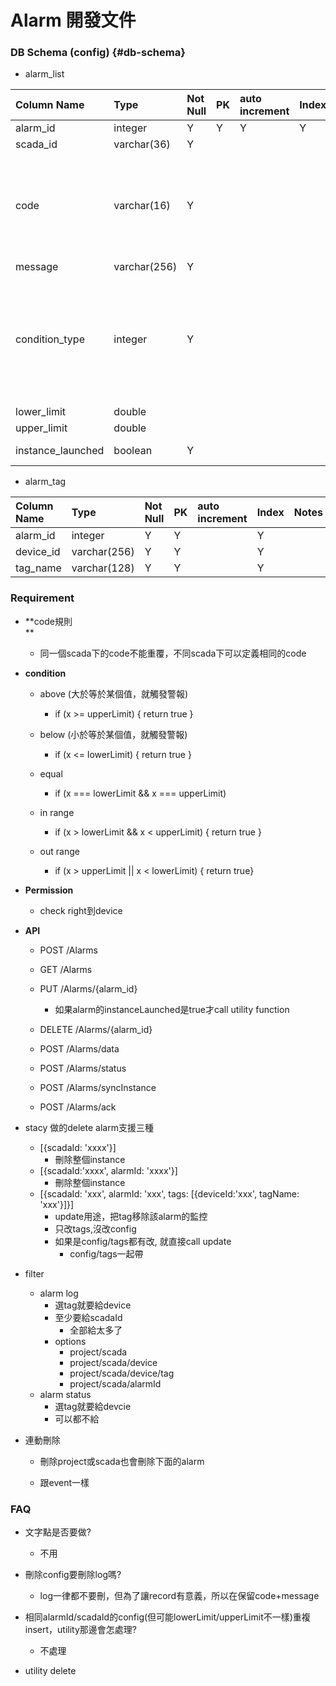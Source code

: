 # Alarm 開發文件

### DB Schema \(config\) {#db-schema}

* alarm\_list

| Column Name | Type | Not Null | PK | auto increment | Index | Notes |
| :--- | :--- | :--- | :--- | :--- | :--- | :--- |
| alarm\_id | integer | Y | Y | Y | Y |  |
| scada\_id | varchar\(36\) | Y |  |  |  |  |
| code | varchar\(16\) | Y |  |  |  | code在同一scada下不能重覆，在程式裡檔 |
| message | varchar\(256\) | Y |  |  |  |  |
| condition\_type | integer | Y |  |  |  | {1: above, 2: below, 3: equal, 4: in range, 5: out range} |
| lower\_limit | double |  |  |  |  |  |
| upper\_limit | double |  |  |  |  |  |
| instance\_launched | boolean | Y |  |  |  | default: false |

* alarm\_tag

| Column Name | Type | Not Null | PK | auto increment | Index | Notes |
| :--- | :--- | :--- | :--- | :--- | :--- | :--- |
| alarm\_id | integer | Y | Y |  | Y |  |
| device\_id | varchar\(256\) | Y | Y |  | Y |  |
| tag\_name | varchar\(128\) | Y | Y |  | Y |  |

### Requirement

* **code規則                                                
  **

  * 同一個scada下的code不能重覆，不同scada下可以定義相同的code

* **condition**

  * above \(大於等於某個值，就觸發警報\)
    * if \(x &gt;= upperLimit\) { return true }
  * below \(小於等於某個值，就觸發警報\)
    * if \(x &lt;= lowerLimit\) { return true }
  * equal
    * if \(x === lowerLimit && x === upperLimit\)
  * in range

    * if \(x &gt; lowerLimit && x &lt; upperLimit\) { return true }

  * out range

    * if \(x &gt; upperLimit \|\| x &lt; lowerLimit\) { return true}

* **Permission**

  * check right到device

* **API**

  * POST /Alarms
  * GET /Alarms
  * PUT /Alarms/{alarm\_id}
    * 如果alarm的instanceLaunched是true才call utility function

  * DELETE /Alarms/{alarm\_id}
  * POST /Alarms/data
  * POST /Alarms/status

  * POST /Alarms/syncInstance
  * POST /Alarms/ack

* stacy 做的delete alarm支援三種

  * \[{scadaId: 'xxxx'}\]
    * 刪除整個instance
  * \[{scadaId:'xxxx', alarmId: 'xxxx'}\]
    * 刪除整個instance
  * \[{scadaId: 'xxx', alarmId: 'xxx', tags: \[{deviceId:'xxx', tagName: 'xxx'}\]}\]
    * update用途，把tag移除該alarm的監控
    * 只改tags,沒改config
    * 如果是config/tags都有改, 就直接call update
      * config/tags一起帶

* filter

  * alarm log
    * 選tag就要給device
    * 至少要給scadaId
      * 全部給太多了
    * options
      * project/scada
      * project/scada/device
      * project/scada/device/tag
      * project/scada/alarmId
  * alarm status
    * 選tag就要給devcie
    * 可以都不給

* 連動刪除

  * 刪除project或scada也會刪除下面的alarm

  * 跟event一樣

### FAQ

* 文字點是否要做?

  * 不用

* 刪除config要刪除log嗎?

  * log一律都不要刪，但為了讓record有意義，所以在保留code+message

* 相同alarmId/scadaId的config\(但可能lowerLimit/upperLimit不一樣\)重複insert，utility那邊會怎處理?

  * 不處理

* utility delete 



